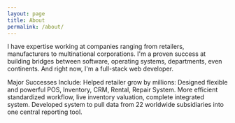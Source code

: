 ```yaml
---
layout: page
title: About
permalink: /about/
---
```


I have expertise working at companies ranging from retailers, manufacturers to multinational corporations. I'm a proven success at building bridges between software, operating systems, departments, even continents. And right now, I'm a full-stack web developer.

Major Successes Include:
Helped retailer grow by millions: Designed flexible and powerful POS, Inventory, CRM, Rental, Repair System. More efficient standardized workflow, live inventory valuation, complete integrated system.
Developed system to pull data from 22 worldwide subsidiaries into one central reporting tool.


